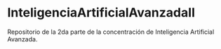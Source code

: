 # InteligenciaArtificialAvanzadaII
Repositorio de la 2da parte de la concentración de Inteligencia Artificial Avanzada. 
